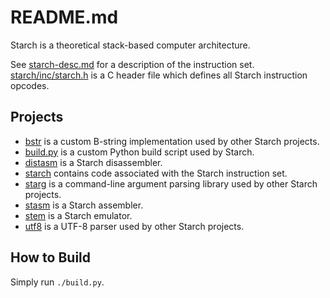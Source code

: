 README.md
=========

Starch is a theoretical stack-based computer architecture.

See [starch-desc.md](starch-desc.md) for a description of the instruction set.
[starch/inc/starch.h](starch/inc/starch.h) is a C header file which defines all Starch instruction opcodes.

Projects
--------

 * [bstr](bstr) is a custom B-string implementation used by other Starch projects.
 * [build.py](build.py) is a custom Python build script used by Starch.
 * [distasm](distasm) is a Starch disassembler.
 * [starch](starch) contains code associated with the Starch instruction set.
 * [starg](starg) is a command-line argument parsing library used by other Starch projects.
 * [stasm](stasm) is a Starch assembler.
 * [stem](stem) is a Starch emulator.
 * [utf8](utf8) is a UTF-8 parser used by other Starch projects.

How to Build
------------

Simply run `./build.py`.
